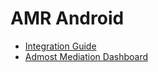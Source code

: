 # AMR Android
* [Integration Guide](https://admost.github.io/amrandroid/)
* [Admost Mediation Dashboard](https://dashboard.admost.com)
